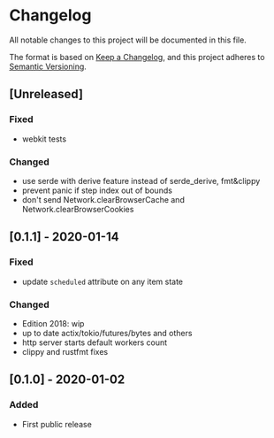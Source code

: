 # Changelog

All notable changes to this project will be documented in this file.

The format is based on [Keep a Changelog](https://keepachangelog.com/en/1.0.0/),
and this project adheres to [Semantic Versioning](https://semver.org/spec/v2.0.0.html).

## [Unreleased]

### Fixed
- webkit tests

### Changed
- use serde with derive feature instead of serde_derive, fmt&clippy 
- prevent panic if step index out of bounds
- don't send Network.clearBrowserCache and Network.clearBrowserCookies

## [0.1.1] - 2020-01-14

### Fixed
- update `scheduled` attribute on any item state

### Changed
- Edition 2018: wip
- up to date actix/tokio/futures/bytes and others
- http server starts default workers count
- clippy and rustfmt fixes

## [0.1.0] - 2020-01-02

### Added

- First public release
